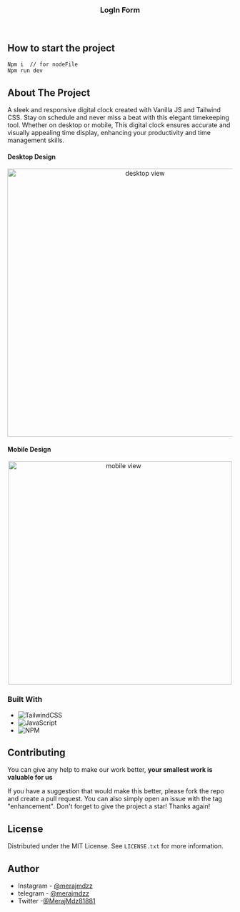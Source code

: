 ﻿<a id="readme-top"></a>

<div align="center">
<h3 align="center">LogIn Form</h3>

  <p align="center">
<!--     A responsive loginForm crafted with JS and Tailwind CSS, providing an accurate and visually appealing timekeeping experience. -->
    <br />
  </p>
</div>

<!-- ABOUT THE PROJECT -->
## How to start the project
```
Npm i  // for nodeFile
Npm run dev
```
## About The Project

A sleek and responsive digital clock created with Vanilla JS and Tailwind CSS. Stay on schedule and never miss a beat with this elegant timekeeping tool. Whether on desktop or mobile, This digital clock ensures accurate and visually appealing time display, enhancing your productivity and time management skills.

#### Desktop Design

<p align="center">
  <img src="https://github.com/MerajMehdizade/Digital-Clock/assets/105376555/6223e66b-203f-4251-bba3-1c8e28d97038" alt="desktop view" width="600"  />
</p>

#### Mobile Design

<p align="center">
	<img src="https://github.com/MerajMehdizade/Digital-Clock/assets/105376555/8b08e32f-3ed1-4654-a38d-2a33860051d4" alt="mobile view" height="500" /> 
</p>

### Built With

- ![TailwindCSS](https://img.shields.io/badge/tailwindcss-%2338B2AC.svg?style=for-the-badge&logo=tailwind-css&logoColor=white)
- ![JavaScript](https://img.shields.io/badge/javascript-%23323330.svg?style=for-the-badge&logo=javascript&logoColor=%23F7DF1E)
- ![NPM](https://img.shields.io/badge/NPM-%23CB3837.svg?style=for-the-badge&logo=npm&logoColor=white)

<!-- CONTRIBUTING -->

## Contributing

You can give any help to make our work better, **your smallest work is valuable for us**

If you have a suggestion that would make this better, please fork the repo and create a pull request. You can also simply open an issue with the tag "enhancement".
Don't forget to give the project a star! Thanks again!

<!-- LICENSE -->

## License

Distributed under the MIT License. See `LICENSE.txt` for more information.

<!-- AUTHOR -->

## Author

- Instagram - [@merajmdzz](https://www.instagram.com/merajmdzz/)
- telegram - [@merajmdzz](https://t.me/merajmdzz)
- Twitter -[@MerajMdz81881](https://twitter.com/MerajMdz81881)

<!-- MARKDOWN LINKS & IMAGES -->
<!-- https://www.markdownguide.org/basic-syntax/#reference-style-links -->

[tailwind-shield]: https://img.shields.io/badge/Tailwind_CSS-38B2AC?style=for-the-badge&logo=tailwind-css&logoColor=white
[tailwind-url]: https://tailwindcss.com
[js-sheild]: https://img.shields.io/badge/JavaScript-F7DF1E?style=for-the-badge&logo=javascript&logoColor=black
[javascript-url]: https://developer.mozilla.org/en-US/docs/Web/JavaScript
